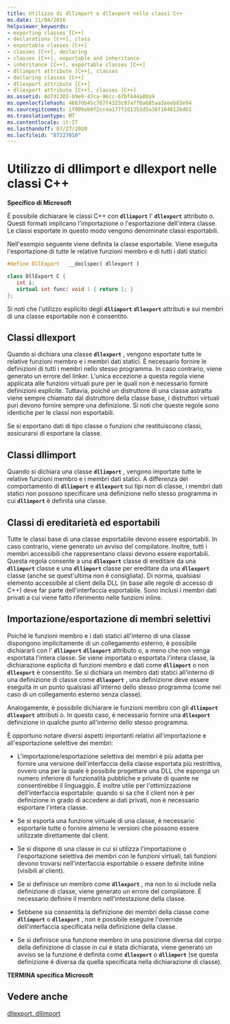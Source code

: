 ```yaml
---
title: Utilizzo di dllimport e dllexport nelle classi C++
ms.date: 11/04/2016
helpviewer_keywords:
- exporting classes [C++]
- declarations [C++], class
- exportable classes [C++]
- classes [C++], declaring
- classes [C++], exportable and inheritance
- inheritance [C++], exportable classes [C++]
- dllimport attribute [C++], classes
- declaring classes [C++]
- dllexport attribute [C++]
- dllexport attribute [C++], classes [C++]
ms.assetid: 8d7d1303-b9e9-47ca-96cc-67bf444a08a9
ms.openlocfilehash: 4687db45c767f4323c97aff0a685aa3aeeb83e94
ms.sourcegitcommit: 1f009ab0f2cc4a177f2d1353d5a38f164612bdb1
ms.translationtype: MT
ms.contentlocale: it-IT
ms.lasthandoff: 07/27/2020
ms.locfileid: "87227010"
---
```

# <a name="using-dllimport-and-dllexport-in-c-classes"></a>Utilizzo di dllimport e dllexport nelle classi C++

**Specifico di Microsoft**

È possibile dichiarare le classi C++ con **`dllimport`** l' **`dllexport`** attributo o. Questi formati implicano l'importazione o l'esportazione dell'intera classe. Le classi esportate in questo modo vengono denominate classi esportabili.

Nell'esempio seguente viene definita la classe esportabile. Viene eseguita l'esportazione di tutte le relative funzioni membro e di tutti i dati statici:

```cpp
#define DllExport   __declspec( dllexport )

class DllExport C {
   int i;
   virtual int func( void ) { return 1; }
};
```

Si noti che l'utilizzo esplicito degli **`dllimport`** **`dllexport`** attributi e sui membri di una classe esportabile non è consentito.

## <a name="dllexport-classes"></a><a name="_pluslang_using_dllimport_and_dllexport_in_c2b2bdllexportclasses"></a>Classi dllexport

Quando si dichiara una classe **`dllexport`** , vengono esportate tutte le relative funzioni membro e i membri dati statici. È necessario fornire le definizioni di tutti i membri nello stesso programma. In caso contrario, viene generato un errore del linker. L'unica eccezione a questa regola viene applicata alle funzioni virtuali pure per le quali non è necessario fornire definizioni esplicite. Tuttavia, poiché un distruttore di una classe astratta viene sempre chiamato dal distruttore della classe base, i distruttori virtuali puri devono fornire sempre una definizione. Si noti che queste regole sono identiche per le classi non esportabili.

Se si esportano dati di tipo classe o funzioni che restituiscono classi, assicurarsi di esportare la classe.

## <a name="dllimport-classes"></a><a name="_pluslang_dllexport_classesdllexportclasses"></a>Classi dllimport

Quando si dichiara una classe **`dllimport`** , vengono importate tutte le relative funzioni membro e i membri dati statici. A differenza del comportamento di **`dllimport`** e **`dllexport`** sui tipi non di classe, i membri dati statici non possono specificare una definizione nello stesso programma in cui **`dllimport`** è definita una classe.

## <a name="inheritance-and-exportable-classes"></a><a name="_pluslang_using_dllimport_and_dllexport_in_c2b2binheritanceandexportableclasses"></a>Classi di ereditarietà ed esportabili

Tutte le classi base di una classe esportabile devono essere esportabili. In caso contrario, viene generato un avviso del compilatore. Inoltre, tutti i membri accessibili che rappresentano classi devono essere esportabili. Questa regola consente a una **`dllexport`** classe di ereditare da una **`dllimport`** classe e una **`dllimport`** classe per ereditare da una **`dllexport`** classe (anche se quest'ultima non è consigliata). Di norma, qualsiasi elemento accessibile al client della DLL (in base alle regole di accesso di C++) deve far parte dell'interfaccia esportabile. Sono inclusi i membri dati privati a cui viene fatto riferimento nelle funzioni inline.

## <a name="selective-member-importexport"></a><a name="_pluslang_using_dllimport_and_dllexport_in_c2b2bselectivememberimportexport"></a>Importazione/esportazione di membri selettivi

Poiché le funzioni membro e i dati statici all'interno di una classe dispongono implicitamente di un collegamento esterno, è possibile dichiararli con l' **`dllimport`** **`dllexport`** attributo o, a meno che non venga esportata l'intera classe. Se viene importata o esportata l'intera classe, la dichiarazione esplicita di funzioni membro e dati come **`dllimport`** o non **`dllexport`** è consentito. Se si dichiara un membro dati statici all'interno di una definizione di classe come **`dllexport`** , una definizione deve essere eseguita in un punto qualsiasi all'interno dello stesso programma (come nel caso di un collegamento esterno senza classe).

Analogamente, è possibile dichiarare le funzioni membro con gli **`dllimport`** **`dllexport`** attributi o. In questo caso, è necessario fornire una **`dllexport`** definizione in qualche punto all'interno dello stesso programma.

È opportuno notare diversi aspetti importanti relativi all'importazione e all'esportazione selettive dei membri:

- L'importazione/esportazione selettiva dei membri è più adatta per fornire una versione dell'interfaccia della classe esportata più restrittiva, ovvero una per la quale è possibile progettare una DLL che esponga un numero inferiore di funzionalità pubbliche e private di quante ne consentirebbe il linguaggio. È inoltre utile per l'ottimizzazione dell'interfaccia esportabile: quando si sa che il client non è per definizione in grado di accedere ai dati privati, non è necessario esportare l'intera classe.

- Se si esporta una funzione virtuale di una classe, è necessario esportarle tutte o fornire almeno le versioni che possono essere utilizzate direttamente dal client.

- Se si dispone di una classe in cui si utilizza l'importazione o l'esportazione selettiva dei membri con le funzioni virtuali, tali funzioni devono trovarsi nell'interfaccia esportabile o essere definite inline (visibili al client).

- Se si definisce un membro come **`dllexport`** , ma non lo si include nella definizione di classe, viene generato un errore del compilatore. È necessario definire il membro nell'intestazione della classe.

- Sebbene sia consentita la definizione dei membri della classe come **`dllimport`** o **`dllexport`** , non è possibile eseguire l'override dell'interfaccia specificata nella definizione della classe.

- Se si definisce una funzione membro in una posizione diversa dal corpo della definizione di classe in cui è stata dichiarata, viene generato un avviso se la funzione è definita come **`dllexport`** o **`dllimport`** (se questa definizione è diversa da quella specificata nella dichiarazione di classe).

**TERMINA specifica Microsoft**

## <a name="see-also"></a>Vedere anche

[dllexport, dllimport](../cpp/dllexport-dllimport.md)
